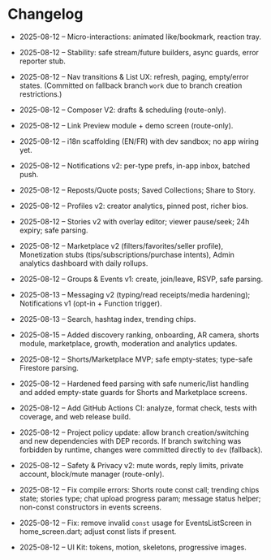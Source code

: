 # Changelog




- 2025-08-12 – Micro-interactions: animated like/bookmark, reaction tray.
- 2025-08-12 – Stability: safe stream/future builders, async guards, error reporter stub.
- 2025-08-12 – Nav transitions & List UX: refresh, paging, empty/error states. (Committed on fallback branch `work` due to branch creation restrictions.)
- 2025-08-12 – Composer V2: drafts & scheduling (route-only).
- 2025-08-12 – Link Preview module + demo screen (route-only).
- 2025-08-12 – i18n scaffolding (EN/FR) with dev sandbox; no app wiring yet.

- 2025-08-12 – Notifications v2: per-type prefs, in-app inbox, batched push.

- 2025-08-12 – Reposts/Quote posts; Saved Collections; Share to Story.
- 2025-08-12 – Profiles v2: creator analytics, pinned post, richer bios.
- 2025-08-12 – Stories v2 with overlay editor; viewer pause/seek; 24h expiry; safe parsing.
- 2025-08-12 – Marketplace v2 (filters/favorites/seller profile), Monetization stubs (tips/subscriptions/purchase intents), Admin analytics dashboard with daily rollups.
- 2025-08-12 – Groups & Events v1: create, join/leave, RSVP, safe parsing.
- 2025-08-13 – Messaging v2 (typing/read receipts/media hardening); Notifications v1 (opt-in + Function trigger).
- 2025-08-13 – Search, hashtag index, trending chips.
- 2025-08-15 – Added discovery ranking, onboarding, AR camera, shorts module, marketplace, growth, moderation and analytics updates.
- 2025-08-12 – Shorts/Marketplace MVP; safe empty-states; type-safe Firestore parsing.
- 2025-08-12 – Hardened feed parsing with safe numeric/list handling and added empty-state guards for Shorts and Marketplace screens.
- 2025-08-12 – Add GitHub Actions CI: analyze, format check, tests with coverage, and web release build.
- 2025-08-12 – Project policy update: allow branch creation/switching and new dependencies with DEP records. If branch switching was forbidden by runtime, changes were committed directly to `dev` (fallback).

- 2025-08-12 – Safety & Privacy v2: mute words, reply limits, private account, block/mute manager (route-only).
- 2025-08-12 – Fix compile errors: Shorts route const call; trending chips state; stories type; chat upload progress param; message status helper; non-const constructors in events screens.
- 2025-08-12 – Fix: remove invalid `const` usage for EventsListScreen in home_screen.dart; adjust const lists if present.
- 2025-08-12 – UI Kit: tokens, motion, skeletons, progressive images.
